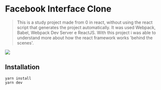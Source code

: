 # Facebook Interface Clone

> This is a study project made from 0 in react, without using the react script that generates the project automatically. It was used Webpack, Babel, Webpack Dev Server e ReactJS. With this project i was able to understand more about how the react framework works 'behind the scenes'.

<img src="https://user-images.githubusercontent.com/52503774/68352142-477ae000-00e4-11ea-8a56-35d6398fa1e1.png" />

## Installation
```
yarn install
yarn dev
```
